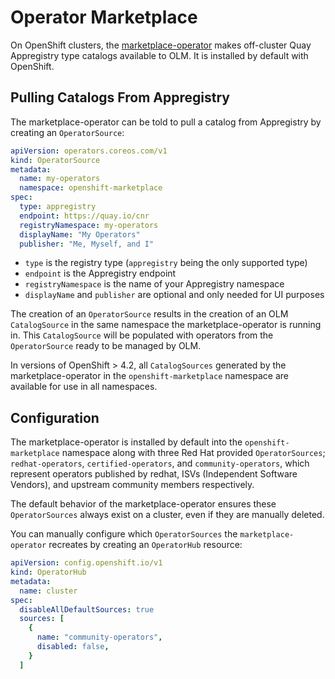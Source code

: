 # Operator Marketplace

On OpenShift clusters, the [marketplace-operator](https://github.com/operator-framework/operator-marketplace) makes off-cluster Quay Appregistry type catalogs available to OLM. It is installed by default with OpenShift.

## Pulling Catalogs From Appregistry

The marketplace-operator can be told to pull a catalog from Appregistry by creating an `OperatorSource`:

```yaml
apiVersion: operators.coreos.com/v1
kind: OperatorSource
metadata:
  name: my-operators
  namespace: openshift-marketplace
spec:
  type: appregistry
  endpoint: https://quay.io/cnr
  registryNamespace: my-operators
  displayName: "My Operators"
  publisher: "Me, Myself, and I"
```

- `type` is the registry type (`appregistry` being the only supported type)
- `endpoint` is the Appregistry endpoint
- `registryNamespace` is the name of your Appregistry namespace
- `displayName` and `publisher` are optional and only needed for UI purposes

The creation of an `OperatorSource` results in the creation of an OLM `CatalogSource` in the same namespace the marketplace-operator is running in. This `CatalogSource` will be populated with operators from the `OperatorSource` ready to be managed by OLM.

In versions of OpenShift > 4.2, all `CatalogSources` generated by the marketplace-operator in the `openshift-marketplace` namespace are available for use in all namespaces.

## Configuration

The marketplace-operator is installed by default into the `openshift-marketplace` namespace along with three Red Hat provided `OperatorSources`; `redhat-operators`, `certified-operators`, and `community-operators`, which represent operators published by redhat, ISVs (Independent Software Vendors), and upstream community members respectively.

The default behavior of the marketplace-operator ensures these `OperatorSources` always exist on a cluster, even if they are manually deleted.

You can manually configure which `OperatorSources` the `marketplace-operator` recreates by creating an `OperatorHub` resource:

```yaml
apiVersion: config.openshift.io/v1
kind: OperatorHub
metadata:
  name: cluster
spec:
  disableAllDefaultSources: true
  sources: [
    {
      name: "community-operators",
      disabled: false,
    }
  ]
```
